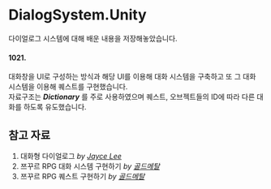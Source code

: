 # DialogSystem.Unity
다이얼로그 시스템에 대해 배운 내용을 저장해놓았습니다.  
#### 1021.
대화창을 UI로 구성하는 방식과 해당 UI를 이용해 대화 시스템을 구축하고 또 그 대화 시스템을 이용해 퀘스트를 구현했습니다.  
자료구조는 ___Dictionary___ 를 주로 사용하였으며 퀘스트, 오브젝트들의 ID에 따라 다른 대화를 하도록 유도했습니다.  
## 참고 자료  
1) 대화형 다이얼로그 _by [Jayce Lee](https://vvd.bz/fZq)_ 
2) 쯔꾸르 RPG 대화 시스템 구현하기 _by [골드메탈](https://url.kr/qVhHJW)_ 
3) 쯔꾸르 RPG 퀘스트 구현하기 _by [골드메탈](https://url.kr/QM7WHO)_  
